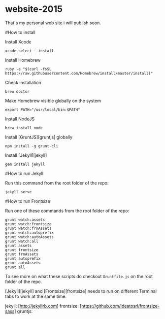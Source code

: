 # website-2015
That's my personal web site i will publish soon.

#How to install

Install Xcode

```
xcode-select --install
```

Install Homebrew

```
ruby -e "$(curl -fsSL https://raw.githubusercontent.com/Homebrew/install/master/install)"
```

Check installation

```
brew doctor
```

Make Homebrew visible globally on the system

```
export PATH="/usr/local/bin:$PATH"
```

Install NodeJS

```
brew install node
```

Install [GruntJS][gruntjs] globally

```
npm install -g grunt-cli
```

Install [Jekyll][jekyll]

```
gem install jekyll
```

#How to run Jekyll

Run this command from the root folder of the repo:

```
jekyll serve
```


#How to run Frontsize

Run one of these commands from the root folder of the repo:

```
grunt watch:assets
grunt watch:frontsize
grunt watch:frnAssets
grunt watch:autoprefix
grunt watch:autoAssets
grunt watch:all
grunt assets
grunt frontsize
grunt frnAssets
grunt autoprefix
grunt autoAssets
grunt all
```

To see more on what these scripts do checkout `Gruntfile.js` on the root folder of the repo.

[Jekyll][jekyll] and [Frontsize][frontsize] needs to run on different Terminal tabs to work at the same time.

jekyll: [http://jekyllrb.com]
frontsize: [https://github.com/ideatosrl/frontsize-sass]
gruntjs:
